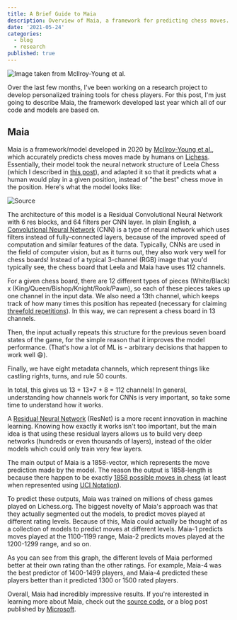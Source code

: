 ```yaml
---
title: A Brief Guide to Maia
description: Overview of Maia, a framework for predicting chess moves.
date: '2021-05-24'
categories:
  - blog
  - research
published: true
---
```


![Image taken from McIlroy-Young et al.](/uploads/2021/05/image-1024x337.png)

Over the last few months, I've been working on a research project to develop personalized training tools for chess players. For this post, I'm just going to describe Maia, the framework developed last year which all of our code and models are based on.

## Maia

Maia is a framework/model developed in 2020 by [McIlroy-Young et al.](https://arxiv.org/pdf/2006.01855.pdf), which accurately predicts chess moves made by humans on [Lichess](http://lichess.org/). Essentially, their model took the neural network structure of Leela Chess (which I described in [this post](https://saumikn.com/blog/a-brief-guide-to-neural-network-chess-engines/)), and adapted it so that it predicts what a human would play in a given position, instead of "the best" chess move in the position. Here's what the model looks like:

![Source](https://www.microsoft.com/en-us/research/uploads/prod/2020/11/Figure3_AIandChess_high-res-1024x571.jpg)

The architecture of this model is a Residual Convolutional Neural Network with 6 res blocks, and 64 filters per CNN layer. In plain English, a [Convolutional Neural Network](https://en.wikipedia.org/wiki/Convolutional_neural_network) (CNN) is a type of neural network which uses filters instead of fully-connected layers, because of the improved speed of computation and similar features of the data. Typically, CNNs are used in the field of computer vision, but as it turns out, they also work very well for chess boards! Instead of a typical 3-channel (RGB) image that you'd typically see, the chess board that Leela and Maia have uses 112 channels.

For a given chess board, there are 12 different types of pieces (White/Black) x (King/Queen/Bishop/Knight/Rook/Pawn), so each of these pieces takes up one channel in the input data. We also need a 13th channel, which keeps track of how many times this position has repeated (necessary for claiming [threefold repetitions](https://en.wikipedia.org/wiki/Threefold_repetition)). In this way, we can represent a chess board in 13 channels.

Then, the input actually repeats this structure for the previous seven board states of the game, for the simple reason that it improves the model performance. (That's how a lot of ML is - arbitrary decisions that happen to work well 😄).

Finally, we have eight metadata channels, which represent things like castling rights, turns, and rule 50 counts.

In total, this gives us 13 + 13\*7 + 8 = 112 channels! In general, understanding how channels work for CNNs is very important, so take some time to understand how it works.

A [Residual Neural Network](https://en.wikipedia.org/wiki/Residual_neural_network) (ResNet) is a more recent innovation in machine learning. Knowing how exactly it works isn't too important, but the main idea is that using these residual layers allows us to build very deep networks (hundreds or even thousands of layers), instead of the older models which could only train very few layers.

The main output of Maia is a 1858-vector, which represents the move prediction made by the model. The reason the output is 1858-length is because there happen to be exactly [1858 possible moves in chess](https://github.com/so-much-meta/lczero_tools/blob/master/src/lcztools/_uci_to_idx.py) (at least when represented using [UCI Notation](https://en.wikipedia.org/wiki/Universal_Chess_Interface)).

To predict these outputs, Maia was trained on millions of chess games played on Lichess.org. The biggest novelty of Maia's approach was that they actually segmented out the models, to predict moves played at different rating levels. Because of this, Maia could actually be thought of as a collection of models to predict moves at different levels. Maia-1 predicts moves played at the 1100-1199 range, Maia-2 predicts moves played at the 1200-1299 range, and so on.

As you can see from this graph, the different levels of Maia performed better at their own rating than the other ratings. For example, Maia-4 was the best predictor of 1400-1499 players, and Maia-4 predicted these players better than it predicted 1300 or 1500 rated players.

Overall, Maia had incredibly impressive results. If you're interested in learning more about Maia, check out the [source code](https://github.com/CSSLab/maia-chess), or a blog post published by [Microsoft](https://www.microsoft.com/en-us/research/blog/the-human-side-of-ai-for-chess/).

